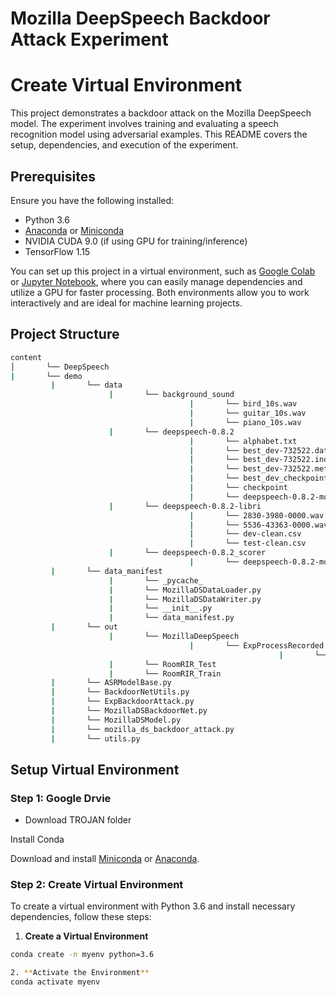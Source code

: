 # Mozilla DeepSpeech Backdoor Attack Experiment

Create Virtual Environment
============================

This project demonstrates a backdoor attack on the Mozilla DeepSpeech model. The experiment involves training and evaluating a speech recognition model using adversarial examples. This README covers the setup, dependencies, and execution of the experiment.

## Prerequisites

Ensure you have the following installed:
- Python 3.6 
- [Anaconda](https://www.anaconda.com/products/individual) or [Miniconda](https://docs.conda.io/en/latest/miniconda.html)
- NVIDIA CUDA 9.0 (if using GPU for training/inference)
- TensorFlow 1.15

You can set up this project in a virtual environment, such as [Google Colab](https://colab.research.google.com/) or [Jupyter Notebook](https://jupyter.org/), where you can easily manage dependencies and utilize a GPU for faster processing. Both environments allow you to work interactively and are ideal for machine learning projects.


## Project Structure

```bash
content
│       └── DeepSpeech
|       └── demo
         |       └── data
                      |       └── background_sound
                                        |       └── bird_10s.wav
                                        |       └── guitar_10s.wav
                                        |       └── piano_10s.wav
                      |       └── deepspeech-0.8.2
                                        |       └── alphabet.txt
                                        |       └── best_dev-732522.data-00000-of-00001
                                        |       └── best_dev-732522.index
                                        |       └── best_dev-732522.meta
                                        |       └── best_dev_checkpoint
                                        |       └── checkpoint
                                        |       └── deepspeech-0.8.2-models.pbmm
                      |       └── deepspeech-0.8.2-libri
                                        |       └── 2830-3980-0000.wav
                                        |       └── 5536-43363-0000.wav
                                        |       └── dev-clean.csv
                                        |       └── test-clean.csv
                      |       └── deepspeech-0.8.2_scorer
                                        |       └── deepspeech-0.8.2-models.scorers
         |       └── data_manifest
                      |       └── _pycache_
                      |       └── MozillaDSDataLoader.py
                      |       └── MozillaDSDataWriter.py
                      |       └── __init__.py
                      |       └── data_manifest.py
         |       └── out
                      |       └── MozillaDeepSpeech
                                        |       └── ExpProcessRecorded
                                                            |       └── process_recorded.bin
                      |       └── RoomRIR_Test
                      |       └── RoomRIR_Train
         |       └── ASRModelBase.py
         |       └── BackdoorNetUtils.py
         |       └── ExpBackdoorAttack.py
         |       └── MozillaDSBackdoorNet.py
         |       └── MozillaDSModel.py
         |       └── mozilla_ds_backdoor_attack.py
         |       └── utils.py
```


## Setup Virtual Environment

### Step 1: Google Drvie
- Download TROJAN folder

Install Conda

Download and install [Miniconda](https://docs.conda.io/en/latest/miniconda.html) or [Anaconda](https://www.anaconda.com/products/individual).

### Step 2: Create Virtual Environment

To create a virtual environment with Python 3.6 and install necessary dependencies, follow these steps:

1. **Create a Virtual Environment**

```bash
conda create -n myenv python=3.6

2. **Activate the Environment**
conda activate myenv
